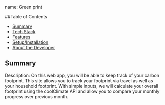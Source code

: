 name: Green print

##Table of Contents

* [Summary](#summary)
* [Tech Stack](#tech-stack)
* [Features](#features)
* [Setup/Installation](#setup)
* [About the Developer](#developer)

## <a name="summary"></a>Summary


Description: On this web app, you will be able to keep track of your carbon footprint. This site allows you to track your footprint via travel as well as your household footprint. With simple inputs, we will calculate your overall footprint using the coolClimate API and allow you to compare your monthly progress over previous month. 

